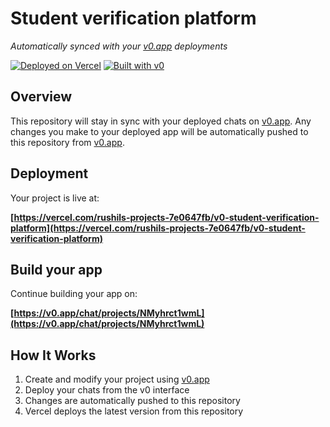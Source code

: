 # Student verification platform

*Automatically synced with your [v0.app](https://v0.app) deployments*

[![Deployed on Vercel](https://img.shields.io/badge/Deployed%20on-Vercel-black?style=for-the-badge&logo=vercel)](https://vercel.com/rushils-projects-7e0647fb/v0-student-verification-platform)
[![Built with v0](https://img.shields.io/badge/Built%20with-v0.app-black?style=for-the-badge)](https://v0.app/chat/projects/NMyhrct1wmL)

## Overview

This repository will stay in sync with your deployed chats on [v0.app](https://v0.app).
Any changes you make to your deployed app will be automatically pushed to this repository from [v0.app](https://v0.app).

## Deployment

Your project is live at:

**[https://vercel.com/rushils-projects-7e0647fb/v0-student-verification-platform](https://vercel.com/rushils-projects-7e0647fb/v0-student-verification-platform)**

## Build your app

Continue building your app on:

**[https://v0.app/chat/projects/NMyhrct1wmL](https://v0.app/chat/projects/NMyhrct1wmL)**

## How It Works

1. Create and modify your project using [v0.app](https://v0.app)
2. Deploy your chats from the v0 interface
3. Changes are automatically pushed to this repository
4. Vercel deploys the latest version from this repository